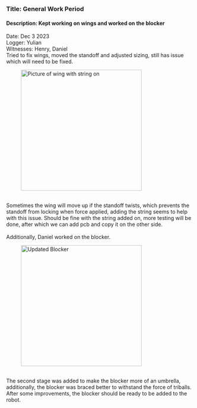 ### Title: General Work Period
#### Description: Kept working on wings and worked on the blocker
Date: Dec 3 2023<br>
Logger: Yulian<br>
Witnesses: Henry, Daniel<br>
Tried to fix wings, moved the standoff and adjusted sizing, still has issue which will need to be fixed. <br>
<figure>
    <img src="" width = auto height = "325"
         alt="Picture of wing with string on">
</figure>
<br>
Sometimes the wing will move up if the standoff twists, which prevents the standoff from locking when force applied, adding the string seems to help with this issue.
Should be fine with the string added on, more testing will be done, after which we can add pcb and copy it on the other side. <br>
<br>
Additionally, Daniel worked on the blocker. <br>
<figure>
    <img src="" width = auto height = "325"
         alt="Updated Blocker">
</figure>
<br>
The second stage was added to make the blocker more of an umbrella, additionally, the blocker was braced better to withstand the force of triballs.<br>
After some improvements, the blocker should be ready to be added to the robot. 
